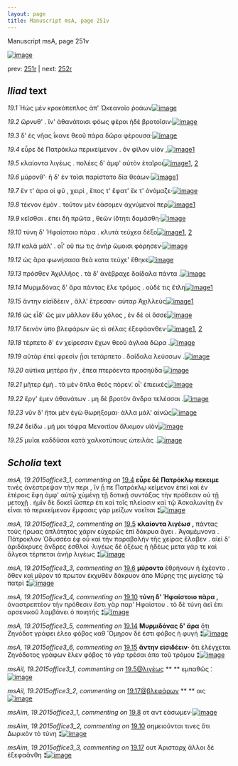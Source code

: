 ```yaml
---
layout: page
title: Manuscript msA, page 251v
---
```


Manuscript msA, page 251v

[![image](http://www.homermultitext.org/iipsrv?OBJ=IIP,1.0&FIF=/project/homer/pyramidal/deepzoom/hmt/vaimg/2017a/VA251VN_0753.tif&WID=100&CVT=JPEG)](http://www.homermultitext.org/ict2/?urn=urn:cite2:hmt:vaimg.2017a:VA251VN_0753)

prev:  [251r](../251r) | next:  [252r](../252r)

## *Iliad* text

*19.1* <a id="19.1"/> Ἠὼς μὲν κροκόπεπλος ἀπ' Ὠκεανοῖο ῥοάων[![image](http://www.homermultitext.org/iipsrv?OBJ=IIP,1.0&FIF=/project/homer/pyramidal/deepzoom/hmt/vaimg/2017a/VA251VN_0753.tif&RGN=0.4384,0.2073,0.4358,0.0739&WID=1000&CVT=JPEG)](http://www.homermultitext.org/ict2/?urn=urn:cite2:hmt:vaimg.2017a:VA251VN_0753@0.4384,0.2073,0.4358,0.0739)

*19.2* <a id="19.2"/> ὤρνυθ' . ἵν' ἀθανάτοισι φόως φέροι ἠδὲ βροτοῖσιν·[![image](http://www.homermultitext.org/iipsrv?OBJ=IIP,1.0&FIF=/project/homer/pyramidal/deepzoom/hmt/vaimg/2017a/VA251VN_0753.tif&RGN=0.5006,0.2478,0.4199,0.021&WID=1000&CVT=JPEG)](http://www.homermultitext.org/ict2/?urn=urn:cite2:hmt:vaimg.2017a:VA251VN_0753@0.5006,0.2478,0.4199,0.021)

*19.3* <a id="19.3"/> δ' ἐς νῆας ΐκανε θεοῦ πάρα δῶρα φέρουσα·[![image](http://www.homermultitext.org/iipsrv?OBJ=IIP,1.0&FIF=/project/homer/pyramidal/deepzoom/hmt/vaimg/2017a/VA251VN_0753.tif&RGN=0.5047,0.2669,0.4063,0.021&WID=1000&CVT=JPEG)](http://www.homermultitext.org/ict2/?urn=urn:cite2:hmt:vaimg.2017a:VA251VN_0753@0.5047,0.2669,0.4063,0.021)

*19.4* <a id="19.4"/> εὗρε δὲ Πατρόκλω περικείμενον . ὃν φίλον υἱὸν ,[![image](http://www.homermultitext.org/iipsrv?OBJ=IIP,1.0&FIF=/project/homer/pyramidal/deepzoom/hmt/vaimg/2017a/VA251VN_0753.tif&RGN=0.4973,0.2874,0.4114,0.021&WID=1000&CVT=JPEG)](http://www.homermultitext.org/ict2/?urn=urn:cite2:hmt:vaimg.2017a:VA251VN_0753@0.4973,0.2874,0.4114,0.021)[1](#msA_19.2015office3_1)

*19.5* <a id="19.5"/> κλαίοντα λιγέως . πολέες δ' ἀμφ' αὐτὸν ἑταῖροι[![image](http://www.homermultitext.org/iipsrv?OBJ=IIP,1.0&FIF=/project/homer/pyramidal/deepzoom/hmt/vaimg/2017a/VA251VN_0753.tif&RGN=0.501,0.3058,0.415,0.0203&WID=1000&CVT=JPEG)](http://www.homermultitext.org/ict2/?urn=urn:cite2:hmt:vaimg.2017a:VA251VN_0753@0.501,0.3058,0.415,0.0203)[1](#msA_19.2015office3_2), [2](#msAil_19.2015office3_1)

*19.6* <a id="19.6"/> μύρονθ'· ἣ δ' ἐν τοῖσι παρίστατο δῖα θεάων·[![image](http://www.homermultitext.org/iipsrv?OBJ=IIP,1.0&FIF=/project/homer/pyramidal/deepzoom/hmt/vaimg/2017a/VA251VN_0753.tif&RGN=0.5009,0.3234,0.3866,0.0219&WID=1000&CVT=JPEG)](http://www.homermultitext.org/ict2/?urn=urn:cite2:hmt:vaimg.2017a:VA251VN_0753@0.5009,0.3234,0.3866,0.0219)[1](#msA_19.2015office3_3)

*19.7* <a id="19.7"/> ἔν τ' άρα οἱ φῦ , χειρὶ , ἔπος τ' ἔφατ' ἔκ τ' ὀνόμαζε·[![image](http://www.homermultitext.org/iipsrv?OBJ=IIP,1.0&FIF=/project/homer/pyramidal/deepzoom/hmt/vaimg/2017a/VA251VN_0753.tif&RGN=0.5035,0.34,0.398,0.0258&WID=1000&CVT=JPEG)](http://www.homermultitext.org/ict2/?urn=urn:cite2:hmt:vaimg.2017a:VA251VN_0753@0.5035,0.34,0.398,0.0258)

*19.8* <a id="19.8"/> τέκνον ἐμὸν . τοῦτον μὲν ἐάσομεν ἀχνύμενοί περ[![image](http://www.homermultitext.org/iipsrv?OBJ=IIP,1.0&FIF=/project/homer/pyramidal/deepzoom/hmt/vaimg/2017a/VA251VN_0753.tif&RGN=0.5002,0.3619,0.4249,0.0233&WID=1000&CVT=JPEG)](http://www.homermultitext.org/ict2/?urn=urn:cite2:hmt:vaimg.2017a:VA251VN_0753@0.5002,0.3619,0.4249,0.0233)[1](#msAim_19.2015office3_1)

*19.9* <a id="19.9"/> κεῖσθαι . ἐπει δὴ πρῶτα , θεῶν ἰ̈ότητι δαμάσθη·[![image](http://www.homermultitext.org/iipsrv?OBJ=IIP,1.0&FIF=/project/homer/pyramidal/deepzoom/hmt/vaimg/2017a/VA251VN_0753.tif&RGN=0.5013,0.3816,0.412,0.0208&WID=1000&CVT=JPEG)](http://www.homermultitext.org/ict2/?urn=urn:cite2:hmt:vaimg.2017a:VA251VN_0753@0.5013,0.3816,0.412,0.0208)

*19.10* <a id="19.10"/> τύνη δ' Ἡφαίστοιο πάρα . κλυτὰ τεύχεα δέξο[![image](http://www.homermultitext.org/iipsrv?OBJ=IIP,1.0&FIF=/project/homer/pyramidal/deepzoom/hmt/vaimg/2017a/VA251VN_0753.tif&RGN=0.4972,0.4004,0.3862,0.0266&WID=1000&CVT=JPEG)](http://www.homermultitext.org/ict2/?urn=urn:cite2:hmt:vaimg.2017a:VA251VN_0753@0.4972,0.4004,0.3862,0.0266)[1](#msAim_19.2015office3_2), [2](#msA_19.2015office3_4)

*19.11* <a id="19.11"/> καλὰ μάλ' . οἷ' οὔ πω τις ἀνὴρ ὤμοισι φόρησεν·[![image](http://www.homermultitext.org/iipsrv?OBJ=IIP,1.0&FIF=/project/homer/pyramidal/deepzoom/hmt/vaimg/2017a/VA251VN_0753.tif&RGN=0.5002,0.4187,0.3829,0.0211&WID=1000&CVT=JPEG)](http://www.homermultitext.org/ict2/?urn=urn:cite2:hmt:vaimg.2017a:VA251VN_0753@0.5002,0.4187,0.3829,0.0211)

*19.12* <a id="19.12"/> ὡς ἄρα φωνήσασα θεὰ κατα τεύχε' ἔθηκε[![image](http://www.homermultitext.org/iipsrv?OBJ=IIP,1.0&FIF=/project/homer/pyramidal/deepzoom/hmt/vaimg/2017a/VA251VN_0753.tif&RGN=0.4961,0.4362,0.3921,0.0238&WID=1000&CVT=JPEG)](http://www.homermultitext.org/ict2/?urn=urn:cite2:hmt:vaimg.2017a:VA251VN_0753@0.4961,0.4362,0.3921,0.0238)

*19.13* <a id="19.13"/> πρόσθεν Ἀχιλλῆος . τὰ δ' ἀνέβραχε δαίδαλα πάντα .[![image](http://www.homermultitext.org/iipsrv?OBJ=IIP,1.0&FIF=/project/homer/pyramidal/deepzoom/hmt/vaimg/2017a/VA251VN_0753.tif&RGN=0.4965,0.4492,0.4382,0.0333&WID=1000&CVT=JPEG)](http://www.homermultitext.org/ict2/?urn=urn:cite2:hmt:vaimg.2017a:VA251VN_0753@0.4965,0.4492,0.4382,0.0333)

*19.14* <a id="19.14"/> Μυρμιδόνας δ' ἄρα πάντας ἕλε τρόμος . οὐδέ τις ἔτλη[![image](http://www.homermultitext.org/iipsrv?OBJ=IIP,1.0&FIF=/project/homer/pyramidal/deepzoom/hmt/vaimg/2017a/VA251VN_0753.tif&RGN=0.499,0.4711,0.428,0.0285&WID=1000&CVT=JPEG)](http://www.homermultitext.org/ict2/?urn=urn:cite2:hmt:vaimg.2017a:VA251VN_0753@0.499,0.4711,0.428,0.0285)[1](#msA_19.2015office3_5)

*19.15* <a id="19.15"/> ἄντην εἰσϊδέειν , ἄλλ' ἔτρεσαν· αὐταρ Ἀχιλλεὺς[![image](http://www.homermultitext.org/iipsrv?OBJ=IIP,1.0&FIF=/project/homer/pyramidal/deepzoom/hmt/vaimg/2017a/VA251VN_0753.tif&RGN=0.4969,0.4893,0.412,0.0266&WID=1000&CVT=JPEG)](http://www.homermultitext.org/ict2/?urn=urn:cite2:hmt:vaimg.2017a:VA251VN_0753@0.4969,0.4893,0.412,0.0266)[1](#msA_19.2015office3_6)

*19.16* <a id="19.16"/> ὡς εἶδ' ὥς μιν μᾶλλον ἔδυ χόλος , ἐν δέ οἱ ὄσσε[![image](http://www.homermultitext.org/iipsrv?OBJ=IIP,1.0&FIF=/project/homer/pyramidal/deepzoom/hmt/vaimg/2017a/VA251VN_0753.tif&RGN=0.5024,0.5101,0.3984,0.0213&WID=1000&CVT=JPEG)](http://www.homermultitext.org/ict2/?urn=urn:cite2:hmt:vaimg.2017a:VA251VN_0753@0.5024,0.5101,0.3984,0.0213)

*19.17* <a id="19.17"/> δεινὸν ὑπο βλεφάρων ὡς εὶ σέλας ἐξεφάανθεν·[![image](http://www.homermultitext.org/iipsrv?OBJ=IIP,1.0&FIF=/project/homer/pyramidal/deepzoom/hmt/vaimg/2017a/VA251VN_0753.tif&RGN=0.5035,0.5286,0.4168,0.0232&WID=1000&CVT=JPEG)](http://www.homermultitext.org/ict2/?urn=urn:cite2:hmt:vaimg.2017a:VA251VN_0753@0.5035,0.5286,0.4168,0.0232)[1](#msAim_19.2015office3_3), [2](#msAil_19.2015office3_2)

*19.18* <a id="19.18"/> τέρπετο δ' ἐν χείρεσσιν ἔχων θεοῦ ἀγλαὰ δῶρα .[![image](http://www.homermultitext.org/iipsrv?OBJ=IIP,1.0&FIF=/project/homer/pyramidal/deepzoom/hmt/vaimg/2017a/VA251VN_0753.tif&RGN=0.4995,0.5469,0.4194,0.0266&WID=1000&CVT=JPEG)](http://www.homermultitext.org/ict2/?urn=urn:cite2:hmt:vaimg.2017a:VA251VN_0753@0.4995,0.5469,0.4194,0.0266)

*19.19* <a id="19.19"/> αὐτὰρ ἐπεὶ φρεσὶν ᾗσι τετάρπετο . δαίδαλα λεύσσων .[![image](http://www.homermultitext.org/iipsrv?OBJ=IIP,1.0&FIF=/project/homer/pyramidal/deepzoom/hmt/vaimg/2017a/VA251VN_0753.tif&RGN=0.5046,0.5657,0.4316,0.0277&WID=1000&CVT=JPEG)](http://www.homermultitext.org/ict2/?urn=urn:cite2:hmt:vaimg.2017a:VA251VN_0753@0.5046,0.5657,0.4316,0.0277)

*19.20* <a id="19.20"/> αὐτίκα μητέρα ἣν , ἔπεα πτερόεντα προσηύδα·[![image](http://www.homermultitext.org/iipsrv?OBJ=IIP,1.0&FIF=/project/homer/pyramidal/deepzoom/hmt/vaimg/2017a/VA251VN_0753.tif&RGN=0.5065,0.5828,0.4183,0.0249&WID=1000&CVT=JPEG)](http://www.homermultitext.org/ict2/?urn=urn:cite2:hmt:vaimg.2017a:VA251VN_0753@0.5065,0.5828,0.4183,0.0249)

*19.21* <a id="19.21"/> μῆτερ ἐμὴ . τὰ μὲν ὅπλα θεὸς πόρεν⁚ οἷ' ἐπιεικὲς[![image](http://www.homermultitext.org/iipsrv?OBJ=IIP,1.0&FIF=/project/homer/pyramidal/deepzoom/hmt/vaimg/2017a/VA251VN_0753.tif&RGN=0.5039,0.5991,0.4297,0.0299&WID=1000&CVT=JPEG)](http://www.homermultitext.org/ict2/?urn=urn:cite2:hmt:vaimg.2017a:VA251VN_0753@0.5039,0.5991,0.4297,0.0299)

*19.22* <a id="19.22"/> ἔργ' έμεν ἀθανάτων . μη δὲ βροτὸν ἄνδρα τελέσσαι .[![image](http://www.homermultitext.org/iipsrv?OBJ=IIP,1.0&FIF=/project/homer/pyramidal/deepzoom/hmt/vaimg/2017a/VA251VN_0753.tif&RGN=0.5072,0.6185,0.426,0.0302&WID=1000&CVT=JPEG)](http://www.homermultitext.org/ict2/?urn=urn:cite2:hmt:vaimg.2017a:VA251VN_0753@0.5072,0.6185,0.426,0.0302)

*19.23* <a id="19.23"/> νῦν δ' ἤτοι μὲν ἐγὼ θωρήξομαι· ἀλλα μάλ' αἰνῶς[![image](http://www.homermultitext.org/iipsrv?OBJ=IIP,1.0&FIF=/project/homer/pyramidal/deepzoom/hmt/vaimg/2017a/VA251VN_0753.tif&RGN=0.5002,0.6408,0.4305,0.0258&WID=1000&CVT=JPEG)](http://www.homermultitext.org/ict2/?urn=urn:cite2:hmt:vaimg.2017a:VA251VN_0753@0.5002,0.6408,0.4305,0.0258)

*19.24* <a id="19.24"/> δείδω . μή μοι τόφρα Μενοιτίου ἄλκιμον υἱὸν[![image](http://www.homermultitext.org/iipsrv?OBJ=IIP,1.0&FIF=/project/homer/pyramidal/deepzoom/hmt/vaimg/2017a/VA251VN_0753.tif&RGN=0.505,0.6594,0.3921,0.0208&WID=1000&CVT=JPEG)](http://www.homermultitext.org/ict2/?urn=urn:cite2:hmt:vaimg.2017a:VA251VN_0753@0.505,0.6594,0.3921,0.0208)

*19.25* <a id="19.25"/> μυῖαι καδδῦσαι κατὰ χαλκοτύπους ὠτειλὰς .[![image](http://www.homermultitext.org/iipsrv?OBJ=IIP,1.0&FIF=/project/homer/pyramidal/deepzoom/hmt/vaimg/2017a/VA251VN_0753.tif&RGN=0.505,0.6777,0.399,0.027&WID=1000&CVT=JPEG)](http://www.homermultitext.org/ict2/?urn=urn:cite2:hmt:vaimg.2017a:VA251VN_0753@0.505,0.6777,0.399,0.027)

## *Scholia* text

*msA, 19.2015office3_1, commenting on* [19.4](#19.4)  <a id="msA_19.2015office3_1"/> **εὗρε δὲ Πατρόκλῳ πεκειμε** τινὲς ἀνέστρεψαν τὴν περι , ἵν ᾖ πε Πατρόκλῳ κείμενον ἐπεὶ καὶ ἐν ἑτέροις ἔφη ἀμφ' αὐτῷ χύμένῃ τῇ δοτικῇ συντάξας τὴν πρόθεσιν οὐ τῇ μετοχῇ . ἡμῖν δὲ δοκεῖ ὥσπερ ἐτι καὶ τοῖς πλείοσιν καὶ τῷ Ἀσκαλωνίτῃ ἓν εἶναι τὸ περικείμενον ἔμφασις γὰρ μείζων νοεῖται ⁑[![image](http://www.homermultitext.org/iipsrv?OBJ=IIP,1.0&FIF=/project/homer/pyramidal/deepzoom/hmt/vaimg/2017a/VA251VN_0753.tif&RGN=0.2294,0.2199,0.2101,0.0886&WID=1000&CVT=JPEG)](http://www.homermultitext.org/ict2/?urn=urn:cite2:hmt:vaimg.2017a:VA251VN_0753@0.2294,0.2199,0.2101,0.0886)

*msA, 19.2015office3_2, commenting on* [19.5](#19.5)  <a id="msA_19.2015office3_2"/> **κλαίοντα λιγέωσ ,** πάντας τοὺς ήρωας ἁπλότητος χάριν εὐχερῶς ἐπὶ δάκρυα ἄγει . Ἀγαμέμνονα . Πάτροκλοv Ὀδυσσέα ἐφ οὗ καὶ τὴν παραβολὴν τῆς χείρας ἔλαβεν . αἰεὶ δ' ἀριδάκρυες ἄνδρες ἐσθλοὶ ·λιγέως δὲ ὀξέως ἠ ἡδέως μετα γάρ τε καὶ ἄλγεσι τέρπεται ἀνήρ λιγέως ⁑[![image](http://www.homermultitext.org/iipsrv?OBJ=IIP,1.0&FIF=/project/homer/pyramidal/deepzoom/hmt/vaimg/2017a/VA251VN_0753.tif&RGN=0.2305,0.3067,0.2129,0.0837&WID=1000&CVT=JPEG)](http://www.homermultitext.org/ict2/?urn=urn:cite2:hmt:vaimg.2017a:VA251VN_0753@0.2305,0.3067,0.2129,0.0837)

*msA, 19.2015office3_3, commenting on* [19.6](#19.6)  <a id="msA_19.2015office3_3"/> **μύροντο** ἐθρήνουν ἠ ἐχέοντο . ὅθεν καὶ μῦρον τὸ πρωτον ἐκχυθὲν δάκρυον ἀπο Μύρης της μιγείσης τῷ πατρί ⁑[![image](http://www.homermultitext.org/iipsrv?OBJ=IIP,1.0&FIF=/project/homer/pyramidal/deepzoom/hmt/vaimg/2017a/VA251VN_0753.tif&RGN=0.2285,0.3879,0.2164,0.0365&WID=1000&CVT=JPEG)](http://www.homermultitext.org/ict2/?urn=urn:cite2:hmt:vaimg.2017a:VA251VN_0753@0.2285,0.3879,0.2164,0.0365)

*msA, 19.2015office3_4, commenting on* [19.10](#19.10)  <a id="msA_19.2015office3_4"/> **τύνη δ' Ἡφαίστοιο πὰρα ,** ἀναστρεπτέον τὴν πρόθεσιν ἔστι γὰρ παρ' Ηφαίστου . τὸ δὲ τύνη ἀεὶ ἐπι αρσενικοῦ λαμβάνει ὁ ποιητής ⁑[![image](http://www.homermultitext.org/iipsrv?OBJ=IIP,1.0&FIF=/project/homer/pyramidal/deepzoom/hmt/vaimg/2017a/VA251VN_0753.tif&RGN=0.2204,0.4192,0.2237,0.0501&WID=1000&CVT=JPEG)](http://www.homermultitext.org/ict2/?urn=urn:cite2:hmt:vaimg.2017a:VA251VN_0753@0.2204,0.4192,0.2237,0.0501)

*msA, 19.2015office3_5, commenting on* [19.14](#19.14)  <a id="msA_19.2015office3_5"/> **Μυρμιδόνας δ' ἄρα** ὅτι Ζηνόδοτ γράφει ἐλεο φόβος καθ Ὅμηρον δέ ἐστι φόβος ἡ φυγή ⁑[![image](http://www.homermultitext.org/iipsrv?OBJ=IIP,1.0&FIF=/project/homer/pyramidal/deepzoom/hmt/vaimg/2017a/VA251VN_0753.tif&RGN=0.2283,0.4639,0.2263,0.028&WID=1000&CVT=JPEG)](http://www.homermultitext.org/ict2/?urn=urn:cite2:hmt:vaimg.2017a:VA251VN_0753@0.2283,0.4639,0.2263,0.028)

*msA, 19.2015office3_6, commenting on* [19.15](#19.15)  <a id="msA_19.2015office3_6"/> **ἄντην εἰσιδέειν·** ὅτι ἐλέγχεται Ζηνόδοτος γράφων ἕλεν φόβος τὸ γὰρ τρέσαι ἀπο τοῦ τρόμου ⁑[![image](http://www.homermultitext.org/iipsrv?OBJ=IIP,1.0&FIF=/project/homer/pyramidal/deepzoom/hmt/vaimg/2017a/VA251VN_0753.tif&RGN=0.2257,0.4891,0.2197,0.0392&WID=1000&CVT=JPEG)](http://www.homermultitext.org/ict2/?urn=urn:cite2:hmt:vaimg.2017a:VA251VN_0753@0.2257,0.4891,0.2197,0.0392)

*msAil, 19.2015office3_1, commenting on* [19.5@λιγέως](#19.5@λιγέως)  <a id="msAil_19.2015office3_1"/> **					 				** 					 εμπαθῶς ⁚ 				[![image](http://www.homermultitext.org/iipsrv?OBJ=IIP,1.0&FIF=/project/homer/pyramidal/deepzoom/hmt/vaimg/2017a/VA251VN_0753.tif&RGN=0.61,0.3032,0.0642,0.0089&WID=1000&CVT=JPEG)](http://www.homermultitext.org/ict2/?urn=urn:cite2:hmt:vaimg.2017a:VA251VN_0753@0.61,0.3032,0.0642,0.0089)

*msAil, 19.2015office3_2, commenting on* [19.17@βλεφάρων](#19.17@βλεφάρων)  <a id="msAil_19.2015office3_2"/> **					 				** 					 οις 				[![image](http://www.homermultitext.org/iipsrv?OBJ=IIP,1.0&FIF=/project/homer/pyramidal/deepzoom/hmt/vaimg/2017a/VA251VN_0753.tif&RGN=0.6871,0.5276,0.0181,0.0067&WID=1000&CVT=JPEG)](http://www.homermultitext.org/ict2/?urn=urn:cite2:hmt:vaimg.2017a:VA251VN_0753@0.6871,0.5276,0.0181,0.0067)

*msAim, 19.2015office3_1, commenting on* [19.8](#19.8)  <a id="msAim_19.2015office3_1"/> οτ αντ εάσωμεν·[![image](http://www.homermultitext.org/iipsrv?OBJ=IIP,1.0&FIF=/project/homer/pyramidal/deepzoom/hmt/vaimg/2017a/VA251VN_0753.tif&RGN=0.4415,0.3684,0.0568,0.0102&WID=1000&CVT=JPEG)](http://www.homermultitext.org/ict2/?urn=urn:cite2:hmt:vaimg.2017a:VA251VN_0753@0.4415,0.3684,0.0568,0.0102)

*msAim, 19.2015office3_2, commenting on* [19.10](#19.10)  <a id="msAim_19.2015office3_2"/> σημειοῦνται τινες ὅτι Δωρικὸν τὸ τύνη ⁑[![image](http://www.homermultitext.org/iipsrv?OBJ=IIP,1.0&FIF=/project/homer/pyramidal/deepzoom/hmt/vaimg/2017a/VA251VN_0753.tif&RGN=0.4419,0.4117,0.0562,0.0437&WID=1000&CVT=JPEG)](http://www.homermultitext.org/ict2/?urn=urn:cite2:hmt:vaimg.2017a:VA251VN_0753@0.4419,0.4117,0.0562,0.0437)

*msAim, 19.2015office3_3, commenting on* [19.17](#19.17)  <a id="msAim_19.2015office3_3"/> ουτ Ἀρισταρχ ἄλλοι δὲ ἐξεφαἄνθη ⁑[![image](http://www.homermultitext.org/iipsrv?OBJ=IIP,1.0&FIF=/project/homer/pyramidal/deepzoom/hmt/vaimg/2017a/VA251VN_0753.tif&RGN=0.4331,0.5323,0.0649,0.0648&WID=1000&CVT=JPEG)](http://www.homermultitext.org/ict2/?urn=urn:cite2:hmt:vaimg.2017a:VA251VN_0753@0.4331,0.5323,0.0649,0.0648)